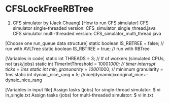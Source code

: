 # CFSLockFreeRBTree

1. CFS simulator by (Jack Chuang)
[How to run CFS simulator]
CFS simulator single-threaded version:
	CFS_simulator_single_thread.java
CFS simulator multi-threaded version:
	CFS_simulator_multi_thread.java

[Choose one run_queue data structure]
static boolean IS_RBTREE = false; // run with AVLTree
static boolean IS_RBTREE = true; // run with RBTree

[Variables in code]
static int THREADS = 3; 		    // # of workers (simulated CPUs, not task/jobs)
static int TimerIntThreshold = 1000*1000;   // timer interrupt ticks = 1ms
static int min_granunarity = 1000*1000;	    // minimum granularity = 1ms
static int dynaic_nice_rang = 5;	    //nice(dynamic)=original_nice+-dynaic_nice_rang

[Variables in input file]
Assign tasks (jobs) for single-thread simulator: 
	$ vi in_single.txt
Assign tasks (jobs) for multi-threaded simulator:
	$ vi in.txt

